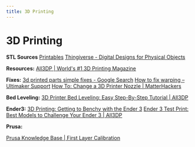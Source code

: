```yaml
---
title: 3D Printing
---
```

# 3D Printing

**STL Sources**
[Printables](http://www.printables.com)
[Thingiverse - Digital Designs for Physical Objects](https://www.thingiverse.com/)

**Resources:**
[All3DP | World's #1 3D Printing Magazine](https://all3dp.com/?s=Bullseye)

**Fixes:**
[3d printed parts simple fixes - Google Search](https://www.google.com/search?q=3d+printed+parts+simple+fixes&rlz=1CACVLN_enUS949&ei=QIh0YPLfIIi_tQbKzajAAw&oq=3d+printed+parts+simple+fixes&gs_lcp=Cgdnd3Mtd2l6EAMyBQghEKABOgcIABBHELADOgIIADoECAAQCjoFCAAQkQI6BQgAEMkDOgYIABAWEB46CAghEBYQHRAeUIyQAViXsQFg9rIBaARwAngBgAGkC4gBjhqSAQg3LjEwLjctMZgBAKABAaoBB2d3cy13aXrIAQjAAQE&sclient=gws-wiz&ved=0ahUKEwjy_6qgovnvAhWIX80KHcomCjgQ4dUDCA0&uact=5&safe=active&ssui=on)
[How to fix warping – Ultimaker Support](https://support.ultimaker.com/hc/en-us/articles/360012113239-How-to-fix-warping)
[How To: Change a 3D Printer Nozzle | MatterHackers](https://www.matterhackers.com/articles/how-to-change-a-3d-printer-nozzle)

**Bed Leveling:**
[3D Printer Bed Leveling: Easy Step-By-Step Tutorial | All3DP](https://all3dp.com/2/3d-printer-bed-leveling-step-by-step-tutorial/)

**Ender3:**
[3D Printing: Getting to Benchy with the Ender 3](https://webworxshop.com/3d-printing-getting-to-benchy-with-the-ender-3/)
[Ender 3 Test Print: Best Models to Challenge Your Ender 3 | All3DP](https://all3dp.com/2/ender-3-test-print-the-best-models-to-challenge-your-ender-3/)

**Prusa:**  

[Prusa Knowledge Base | First Layer Calibration](https://help.prusa3d.com/en/article/first-layer-calibration_112364)

